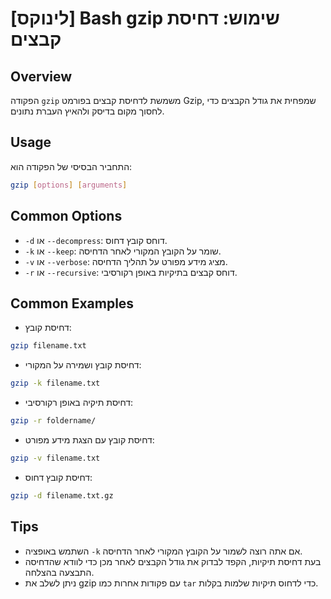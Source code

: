 # [לינוקס] Bash gzip שימוש: דחיסת קבצים

## Overview
הפקודה `gzip` משמשת לדחיסת קבצים בפורמט Gzip, שמפחית את גודל הקבצים כדי לחסוך מקום בדיסק ולהאיץ העברת נתונים.

## Usage
התחביר הבסיסי של הפקודה הוא:
```bash
gzip [options] [arguments]
```

## Common Options
- `-d` או `--decompress`: דוחס קובץ דחוס.
- `-k` או `--keep`: שומר על הקובץ המקורי לאחר הדחיסה.
- `-v` או `--verbose`: מציג מידע מפורט על תהליך הדחיסה.
- `-r` או `--recursive`: דוחס קבצים בתיקיות באופן רקורסיבי.

## Common Examples
- דחיסת קובץ:
```bash
gzip filename.txt
```
- דחיסת קובץ ושמירה על המקורי:
```bash
gzip -k filename.txt
```
- דחיסת תיקיה באופן רקורסיבי:
```bash
gzip -r foldername/
```
- דחיסת קובץ עם הצגת מידע מפורט:
```bash
gzip -v filename.txt
```
- דחיסת קובץ דחוס:
```bash
gzip -d filename.txt.gz
```

## Tips
- השתמש באופציה `-k` אם אתה רוצה לשמור על הקובץ המקורי לאחר הדחיסה.
- בעת דחיסת תיקיות, הקפד לבדוק את גודל הקבצים לאחר מכן כדי לוודא שהדחיסה התבצעה בהצלחה.
- ניתן לשלב את gzip עם פקודות אחרות כמו `tar` כדי לדחוס תיקיות שלמות בקלות.
